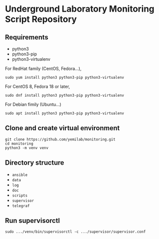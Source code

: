 # Underground Laboratory Monitoring Script Repository

## Requirements

- python3
- python3-pip
- python3-virtualenv

For RedHat family (CentOS, Fedora...),

```
sudo yum install python3 python3-pip python3-virtualenv
```

For CentOS 8, Fedora 18 or later,

```
sudo dnf install python3 python3-pip python3-virtualenv
```

For Debian fimily (Ubuntu...)

```
sudo apt install python3 python3-pip python3-virtualenv
```

## Clone and create virtual environment

```
git clone https://github.com/yemilab/monitoring.git
cd monitoring
python3 -m venv venv
```

## Directory structure

- `ansible`
- `data`
- `log`
- `doc`
- `scripts`
- `supervisor`
- `telegraf`

## Run supervisorctl

```
sudo .../venv/bin/supervisorctl -c .../supervisor/supervisor.conf
```

